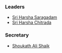 ### Leaders
* [Sri Harsha Saragadam](mailto:sri_harsha.saragadam@owasp.org)
* [Sri Harsha Chitrada](mailto:sri_harsha.chitrada@owasp.org)
### Secretary
* [Shoukath Ali Shaik](mailto:shoukathali271004@gmail.com)
